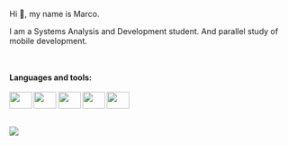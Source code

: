 Hi 👋, my name is Marco.

I am a Systems Analysis and Development student. And parallel study of mobile development.

<br/>
<br/>
<strong>Languages and tools:
<br/>
<br/>
<div style="display: inline-block;">
  <img height="30" width="40"  src="https://cdn.jsdelivr.net/gh/devicons/devicon/icons/html5/html5-original.svg" />
  <img height="30" width="40" src="https://cdn.jsdelivr.net/gh/devicons/devicon/icons/css3/css3-original.svg" />
  <img height="30" width="40" src="https://cdn.jsdelivr.net/gh/devicons/devicon/icons/javascript/javascript-original.svg" /> 
  <img height="30" width="40" src="https://cdn.jsdelivr.net/gh/devicons/devicon@latest/icons/mysql/mysql-original.svg" />   
  <img height="30" width="40" src="https://cdn.jsdelivr.net/gh/devicons/devicon@latest/icons/androidstudio/androidstudio-original.svg" />
</div>
    
##

<a href="https://www.linkedin.com/in/marco-asouza/" target="_blank"><img src="https://img.shields.io/badge/-LinkedIn-%230077B5?style=for-the-badge&logo=linkedin&logoColor=white" target="_blank"/></a>
